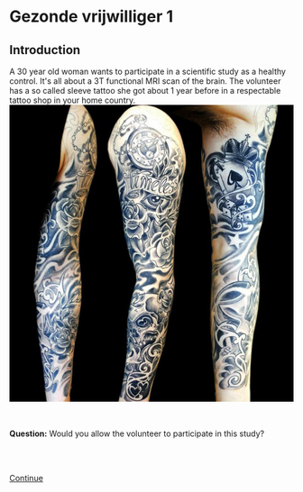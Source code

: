 # Gezonde vrijwilliger 1

## Introduction

A 30 year old woman wants to participate in a scientific study as a 
healthy control. It's all about a 3T functional MRI scan of the brain.
The volunteer has a so called sleeve tattoo she got about 1 year before
in a respectable tattoo shop in your home country.
![](tattoo.jpg)

<br>

**Question:** Would you allow the volunteer to participate in this study?

<br>
<br>

[Continue](case_part2.md)
